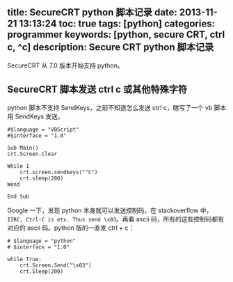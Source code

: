 title: SecureCRT python 脚本记录
date: 2013-11-21 13:13:24
toc: true
tags: [python]
categories: programmer
keywords: [python, secure CRT, ctrl c, ^c]
description: Secure CRT python 脚本记录
---

SecureCRT 从 7.0 版本开始支持 python。

SecureCRT 脚本发送 ctrl c 或其他特殊字符
----------------------------------------

python 脚本不支持 SendKeys，之前不知道怎么发送 ctrl c，瞎写了一个 vb 脚本用 SendKeys 发送。

```
#$language = "VBScript"
#$interface = "1.0"

Sub Main()
crt.Screen.Clear

While 1
    crt.screen.sendkeys("^C")
    crt.sleep(200)
Wend

End Sub
```

Google 一下，发现 python 本身就可以发送控制码，在 stackoverflow 中，`IIRC, Ctrl-C is etx. Thus send \x03`。再看 ascii 码，所有的这些控制码都有对应的 ascii 码。python 版的一直发 ctrl + c：

```
# $language = "python"
# $interface = "1.0"

while True:
    crt.Screen.Send("\x03")
    crt.Sleep(200)
```

